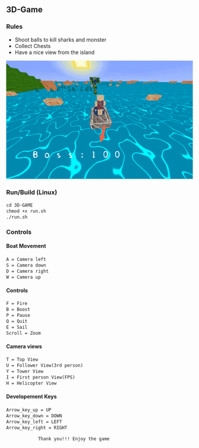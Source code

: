 ## 3D-Game

### Rules 
- Shoot balls to kill sharks and monster 
- Collect Chests 
- Have a nice view from the island  

![Screenshot of Game](./images/3dgame_compressed.gif "Screenshot")

### Run/Build (Linux)

	cd 3D-GAME
	chmod +x run.sh
	./run.sh 


### Controls 

####  Boat Movement
	A = Camera left
	S = Camera down
	D = Camera right
	W = Camera up

#### Controls
    F = Fire
    B = Boost
    P = Pause
	Q = Quit
    E = Sail 
	Scroll = Zoom 
    

#### Camera views
    T = Top View 
    U = Follower View(3rd person)
    Y = Tower View 
    I = First person View(FPS)
    H = Helicopter View


#### Developement Keys 
	Arrow_key_up = UP
	Arrow_key_down = DOWN
	Arrow_key_left = LEFT
	Arrow_key_right = RIGHT


```
			Thank you!!! Enjoy the game  
```			